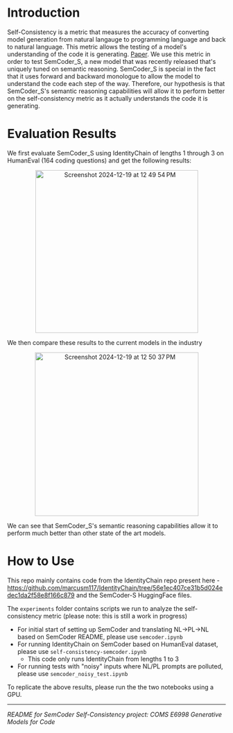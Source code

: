 # Introduction
Self-Consistency is a metric that measures the accuracy of converting model generation from natural langauge to programming language and back to natural language. This metric allows the testing of a model's understanding of the code it is generating. [Paper](https://arxiv.org/pdf/2310.14053). We use this metric in order to test SemCoder_S, a new model that was recently released that's uniquely tuned on semantic reasoning. SemCoder_S is special in the fact that it uses forward and backward monologue to allow the model to understand the code each step of the way. Therefore, our hypothesis is that SemCoder_S's semantic reasoning capabilities will allow it to perform better on the self-consistency metric as it actually understands the code it is generating.

# Evaluation Results
We first evaluate SemCoder_S using IdentityChain of lengths 1 through 3 on HumanEval (164 coding questions) and get the following results:

<p align="center">
<img width="375" alt="Screenshot 2024-12-19 at 12 49 54 PM" src="https://github.com/user-attachments/assets/a3885e1a-ab3d-4559-b044-d81d9c6841e4" />
</p>

We then compare these results to the current models in the industry

<p align="center">
<img width="377" alt="Screenshot 2024-12-19 at 12 50 37 PM" src="https://github.com/user-attachments/assets/e1a7d675-8888-45d9-9c4e-2a021e36a7e8" />
</p>

We can see that SemCoder_S's semantic reasoning capabilities allow it to perform much better than other state of the art models.

# How to Use

This repo mainly contains code from the IdentityChain repo present here - https://github.com/marcusm117/IdentityChain/tree/56e1ec407ce31b5d024edec1da2f58e8f166c879 and the SemCoder-S HuggingFace files. 

The ``experiments`` folder contains scripts we run to analyze the self-consistency metric (please note: this is still a work in progress) 
- For initial start of setting up SemCoder and translating NL->PL->NL based on SemCoder README, please use ``semcoder.ipynb``
- For running IdentityChain on SemCoder based on HumanEval dataset, please use ``self-consistency-semcoder.ipynb``
     - This code only runs IdentityChain from lengths 1 to 3
- For running tests with "noisy" inputs where NL/PL prompts are polluted, please use ``semcoder_noisy_test.ipynb``

To replicate the above results, please run the the two notebooks using a GPU. 

---

*README for SemCoder Self-Consistency project: COMS E6998 Generative Models for Code*
